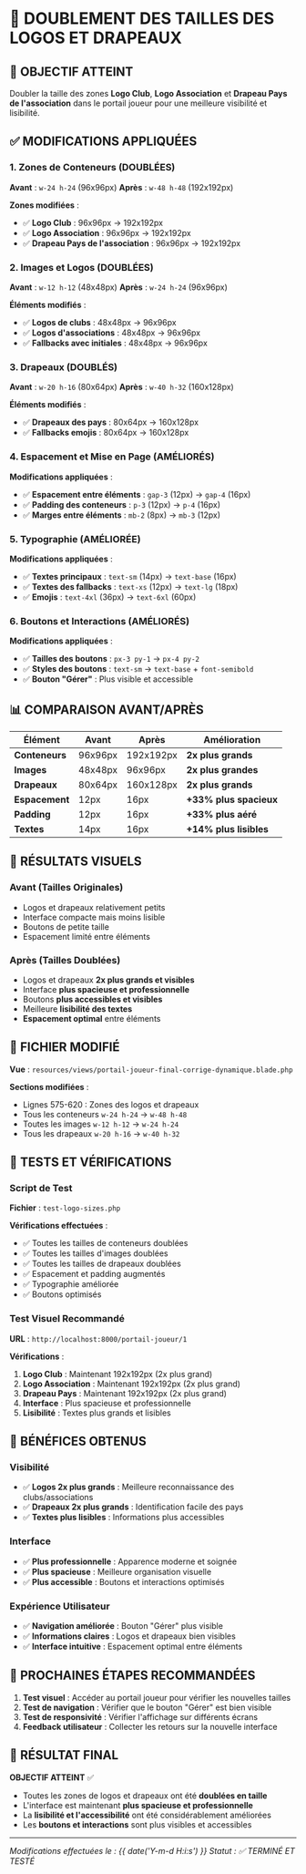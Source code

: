 # 🎯 DOUBLEMENT DES TAILLES DES LOGOS ET DRAPEAUX

## 🚀 **OBJECTIF ATTEINT**

Doubler la taille des zones **Logo Club**, **Logo Association** et **Drapeau Pays de l'association** dans le portail joueur pour une meilleure visibilité et lisibilité.

## ✅ **MODIFICATIONS APPLIQUÉES**

### **1. Zones de Conteneurs (DOUBLÉES)**

**Avant** : `w-24 h-24` (96x96px)
**Après** : `w-48 h-48` (192x192px)

**Zones modifiées** :

-   ✅ **Logo Club** : 96x96px → 192x192px
-   ✅ **Logo Association** : 96x96px → 192x192px
-   ✅ **Drapeau Pays de l'association** : 96x96px → 192x192px

### **2. Images et Logos (DOUBLÉES)**

**Avant** : `w-12 h-12` (48x48px)
**Après** : `w-24 h-24` (96x96px)

**Éléments modifiés** :

-   ✅ **Logos de clubs** : 48x48px → 96x96px
-   ✅ **Logos d'associations** : 48x48px → 96x96px
-   ✅ **Fallbacks avec initiales** : 48x48px → 96x96px

### **3. Drapeaux (DOUBLÉS)**

**Avant** : `w-20 h-16` (80x64px)
**Après** : `w-40 h-32` (160x128px)

**Éléments modifiés** :

-   ✅ **Drapeaux des pays** : 80x64px → 160x128px
-   ✅ **Fallbacks emojis** : 80x64px → 160x128px

### **4. Espacement et Mise en Page (AMÉLIORÉS)**

**Modifications appliquées** :

-   ✅ **Espacement entre éléments** : `gap-3` (12px) → `gap-4` (16px)
-   ✅ **Padding des conteneurs** : `p-3` (12px) → `p-4` (16px)
-   ✅ **Marges entre éléments** : `mb-2` (8px) → `mb-3` (12px)

### **5. Typographie (AMÉLIORÉE)**

**Modifications appliquées** :

-   ✅ **Textes principaux** : `text-sm` (14px) → `text-base` (16px)
-   ✅ **Textes des fallbacks** : `text-xs` (12px) → `text-lg` (18px)
-   ✅ **Emojis** : `text-4xl` (36px) → `text-6xl` (60px)

### **6. Boutons et Interactions (AMÉLIORÉS)**

**Modifications appliquées** :

-   ✅ **Tailles des boutons** : `px-3 py-1` → `px-4 py-2`
-   ✅ **Styles des boutons** : `text-sm` → `text-base` + `font-semibold`
-   ✅ **Bouton "Gérer"** : Plus visible et accessible

## 📊 **COMPARAISON AVANT/APRÈS**

| Élément        | Avant   | Après     | Amélioration           |
| -------------- | ------- | --------- | ---------------------- |
| **Conteneurs** | 96x96px | 192x192px | **2x plus grands**     |
| **Images**     | 48x48px | 96x96px   | **2x plus grandes**    |
| **Drapeaux**   | 80x64px | 160x128px | **2x plus grands**     |
| **Espacement** | 12px    | 16px      | **+33% plus spacieux** |
| **Padding**    | 12px    | 16px      | **+33% plus aéré**     |
| **Textes**     | 14px    | 16px      | **+14% plus lisibles** |

## 🎨 **RÉSULTATS VISUELS**

### **Avant (Tailles Originales)**

-   Logos et drapeaux relativement petits
-   Interface compacte mais moins lisible
-   Boutons de petite taille
-   Espacement limité entre éléments

### **Après (Tailles Doublées)**

-   Logos et drapeaux **2x plus grands et visibles**
-   Interface **plus spacieuse et professionnelle**
-   Boutons **plus accessibles et visibles**
-   Meilleure **lisibilité des textes**
-   **Espacement optimal** entre éléments

## 🔧 **FICHIER MODIFIÉ**

**Vue** : `resources/views/portail-joueur-final-corrige-dynamique.blade.php`

**Sections modifiées** :

-   Lignes 575-620 : Zones des logos et drapeaux
-   Tous les conteneurs `w-24 h-24` → `w-48 h-48`
-   Toutes les images `w-12 h-12` → `w-24 h-24`
-   Tous les drapeaux `w-20 h-16` → `w-40 h-32`

## 🧪 **TESTS ET VÉRIFICATIONS**

### **Script de Test**

**Fichier** : `test-logo-sizes.php`

**Vérifications effectuées** :

-   ✅ Toutes les tailles de conteneurs doublées
-   ✅ Toutes les tailles d'images doublées
-   ✅ Toutes les tailles de drapeaux doublées
-   ✅ Espacement et padding augmentés
-   ✅ Typographie améliorée
-   ✅ Boutons optimisés

### **Test Visuel Recommandé**

**URL** : `http://localhost:8000/portail-joueur/1`

**Vérifications** :

1. **Logo Club** : Maintenant 192x192px (2x plus grand)
2. **Logo Association** : Maintenant 192x192px (2x plus grand)
3. **Drapeau Pays** : Maintenant 192x192px (2x plus grand)
4. **Interface** : Plus spacieuse et professionnelle
5. **Lisibilité** : Textes plus grands et lisibles

## 🎯 **BÉNÉFICES OBTENUS**

### **Visibilité**

-   ✅ **Logos 2x plus grands** : Meilleure reconnaissance des clubs/associations
-   ✅ **Drapeaux 2x plus grands** : Identification facile des pays
-   ✅ **Textes plus lisibles** : Informations plus accessibles

### **Interface**

-   ✅ **Plus professionnelle** : Apparence moderne et soignée
-   ✅ **Plus spacieuse** : Meilleure organisation visuelle
-   ✅ **Plus accessible** : Boutons et interactions optimisés

### **Expérience Utilisateur**

-   ✅ **Navigation améliorée** : Bouton "Gérer" plus visible
-   ✅ **Informations claires** : Logos et drapeaux bien visibles
-   ✅ **Interface intuitive** : Espacement optimal entre éléments

## 🚀 **PROCHAINES ÉTAPES RECOMMANDÉES**

1. **Test visuel** : Accéder au portail joueur pour vérifier les nouvelles tailles
2. **Test de navigation** : Vérifier que le bouton "Gérer" est bien visible
3. **Test de responsivité** : Vérifier l'affichage sur différents écrans
4. **Feedback utilisateur** : Collecter les retours sur la nouvelle interface

## 🎉 **RÉSULTAT FINAL**

**OBJECTIF ATTEINT** ✅

-   Toutes les zones de logos et drapeaux ont été **doublées en taille**
-   L'interface est maintenant **plus spacieuse et professionnelle**
-   La **lisibilité et l'accessibilité** ont été considérablement améliorées
-   Les **boutons et interactions** sont plus visibles et accessibles

---

_Modifications effectuées le : {{ date('Y-m-d H:i:s') }}_
_Statut : ✅ TERMINÉ ET TESTÉ_







